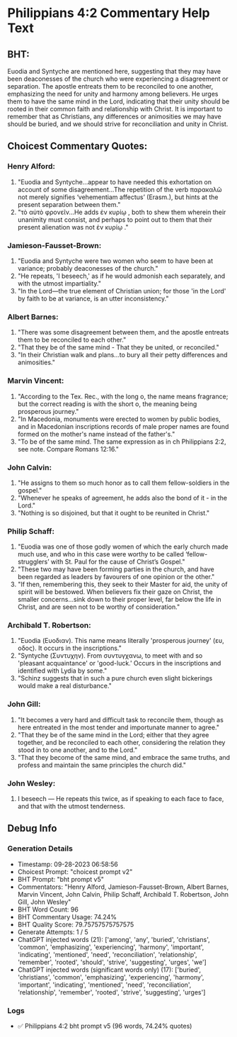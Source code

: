 # Philippians 4:2 Commentary Help Text

## BHT:
Euodia and Syntyche are mentioned here, suggesting that they may have been deaconesses of the church who were experiencing a disagreement or separation. The apostle entreats them to be reconciled to one another, emphasizing the need for unity and harmony among believers. He urges them to have the same mind in the Lord, indicating that their unity should be rooted in their common faith and relationship with Christ. It is important to remember that as Christians, any differences or animosities we may have should be buried, and we should strive for reconciliation and unity in Christ.

## Choicest Commentary Quotes:
### Henry Alford:
1. "Euodia and Syntyche...appear to have needed this exhortation on account of some disagreement...The repetition of the verb παρακαλῶ not merely signifies ‘vehementiam affectus’ (Erasm.), but hints at the present separation between them." 
2. "τὸ αὐτὸ φρονεῖν...He adds  ἐν κυρίῳ , both to shew them wherein their unanimity must consist, and perhaps to point out to them that their present alienation was not ἐν κυρίῳ ."

### Jamieson-Fausset-Brown:
1. "Euodia and Syntyche were two women who seem to have been at variance; probably deaconesses of the church."
2. "He repeats, 'I beseech,' as if he would admonish each separately, and with the utmost impartiality."
3. "In the Lord—the true element of Christian union; for those 'in the Lord' by faith to be at variance, is an utter inconsistency."

### Albert Barnes:
1. "There was some disagreement between them, and the apostle entreats them to be reconciled to each other."
2. "That they be of the same mind - That they be united, or reconciled."
3. "In their Christian walk and plans...to bury all their petty differences and animosities."

### Marvin Vincent:
1. "According to the Tex. Rec., with the long o, the name means fragrance; but the correct reading is with the short o, the meaning being prosperous journey."
2. "In Macedonia, monuments were erected to women by public bodies, and in Macedonian inscriptions records of male proper names are found formed on the mother's name instead of the father's."
3. "To be of the same mind. The same expression as in ch Philippians 2:2, see note. Compare Romans 12:16."

### John Calvin:
1. "He assigns to them so much honor as to call them fellow-soldiers in the gospel."
2. "Whenever he speaks of agreement, he adds also the bond of it - in the Lord."
3. "Nothing is so disjoined, but that it ought to be reunited in Christ."

### Philip Schaff:
1. "Euodia was one of those godly women of which the early church made much use, and who in this case were worthy to be called ‘fellow-strugglers’ with St. Paul for the cause of Christ’s Gospel."
2. "These two may have been forming parties in the church, and have been regarded as leaders by favourers of one opinion or the other."
3. "If then, remembering this, they seek to their Master for aid, the unity of spirit will be bestowed. When believers fix their gaze on Christ, the smaller concerns...sink down to their proper level, far below the life in Christ, and are seen not to be worthy of consideration."

### Archibald T. Robertson:
1. "Euodia (Ευοδιαν). This name means literally 'prosperous journey' (ευ, οδος). It occurs in the inscriptions." 
2. "Syntyche (Συντυχην). From συντυγχανω, to meet with and so 'pleasant acquaintance' or 'good-luck.' Occurs in the inscriptions and identified with Lydia by some."
3. "Schinz suggests that in such a pure church even slight bickerings would make a real disturbance."

### John Gill:
1. "It becomes a very hard and difficult task to reconcile them, though as here entreated in the most tender and importunate manner to agree."
2. "That they be of the same mind in the Lord; either that they agree together, and be reconciled to each other, considering the relation they stood in to one another, and to the Lord."
3. "That they become of the same mind, and embrace the same truths, and profess and maintain the same principles the church did."

### John Wesley:
1. I beseech — He repeats this twice, as if speaking to each face to face, and that with the utmost tenderness.


## Debug Info
### Generation Details
- Timestamp: 09-28-2023 06:58:56
- Choicest Prompt: "choicest prompt v2"
- BHT Prompt: "bht prompt v5"
- Commentators: "Henry Alford, Jamieson-Fausset-Brown, Albert Barnes, Marvin Vincent, John Calvin, Philip Schaff, Archibald T. Robertson, John Gill, John Wesley"
- BHT Word Count: 96
- BHT Commentary Usage: 74.24%
- BHT Quality Score: 79.75757575757575
- Generate Attempts: 1 / 5
- ChatGPT injected words (21):
	['among', 'any', 'buried', 'christians', 'common', 'emphasizing', 'experiencing', 'harmony', 'important', 'indicating', 'mentioned', 'need', 'reconciliation', 'relationship', 'remember', 'rooted', 'should', 'strive', 'suggesting', 'urges', 'we']
- ChatGPT injected words (significant words only) (17):
	['buried', 'christians', 'common', 'emphasizing', 'experiencing', 'harmony', 'important', 'indicating', 'mentioned', 'need', 'reconciliation', 'relationship', 'remember', 'rooted', 'strive', 'suggesting', 'urges']

### Logs
- ✅ Philippians 4:2 bht prompt v5 (96 words, 74.24% quotes)
